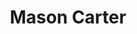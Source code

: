 ---
short_name: masoncarter
title: Mason Carter
position: 2nd Year SLLET Student
instagram: pillowfists99
---